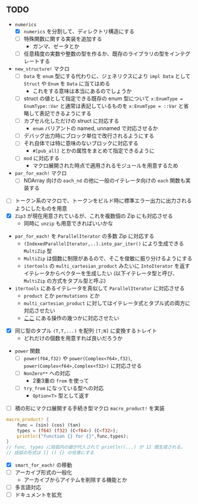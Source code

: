 TODO
---

- `numerics`
	- [x] `numerics` を分割して、ディレクトリ構造にする
	- [ ] 特殊関数に関する実装を追加する
		- ガンマ、ゼータとか
	- [ ] 任意精度の実数や整数の型を作るか、既存のライブラリの型をインテグレートする
- `new_structure!` マクロ
	- [ ] `Data` を `enum` 型にする代わりに、ジェネリクスにより `impl Data` として `Struct` や `Enum` を `Data` に当てはめる
		- これをする意味は本当にあるのでしょうか
	- [ ] struct の値として指定できる既存の enum 型について `x:EnumType = EnumType::Var` と通常は表記しているものを `x:EnumType = ::Var` と省略して表記できるようにする
	- [ ] カプセル化しただけの struct に対応する
		- `enum` バリアントの named, unnamed で対応させるか
	- [ ] デバッグ出力時にブロック単位で改行されるようにする
	- [ ] それ自体では特に意味のないブロックに対応する
		- `#[pub_all]` とかの属性をまとめて指定できるように
	- [ ] `mod` に対応する
		- マクロ展開された時点で適用されるモジュールを用意するため
- `par_for_each!` マクロ
	- [ ] NDArray 向けの `each_nd` の他に一般のイテレータ向けの `each` 関数も実装する
- [ ] トークン系のマクロで、トークンをビルド時に標準エラー出力に出力されるようにしたものを用意
- [x] `Zip3` が現在用意されているが、これを複数個の Zip にも対応させる
	- 同時に `unzip` も用意できればいいかな
- `par_for_each!` を `ParallelIterator` の多数 Zip に対応する
	- `(IndexedParallelIterator,..).into_par_iter()` により生成できる `MultiZip` 型
	- `MultiZip` は個数に制限があるので、そこを俊敏に振り分けるようにする
	- `itertools` の `multi_cartesian_product` みたいに `IntoIterator` を返すイテレータからベクターを生成したい (以下イテレータ型と呼び、 `MultiZip` の方式をタプル型と呼ぶ)
- `itertools` にあるイテレータを真似して `ParallelIterator` に対応させる
	- `product` とか `permutations` とか
	- `multi_cartesian_product` に対してはイテレータ式とタプル式の両方に対応させたい
	- [ここ](https://docs.rs/itertools/0.10.5/itertools/trait.Itertools.html#method.cartesian_product) にある操作の幾つかに対応させたい
- [x] 同じ型のタプル `(T,T,...)` を配列 `[T;N]` に変換するトレイト
	- どれだけの個数を用意すれば良いだろうか
- `power` 関数
	- [ ] `power(f64,f32)` や `power(Complex<f64>,f32)`, `power(Complex<f64>,Complex<f32>)` に対応させる
	- [ ] `NonZero**` への対応
		- 2重3重の `from` を使って
	- [ ] `try_from` になっている型への対応
		- `Option<T>` 型として返す
- [ ] 積の形にマクロ展開する手続き型マクロ `macro_product!` を実装
```rust
macro_product! {
	func = (sin) (cos) (tan)
	types = (f64) (f32) (C<f64>) (C<f32>);
	println!("function {} for {}",func,types);
}
// func, types に括弧内の値が代入されて println!(...) が 12 個生成される。
// 括弧の形式は [] () {} の任意にする
```
- [x] `smart_for_each!` の移動
- [ ] アーカイブ形式の一般化
	- アーカイブからアイテムを削除する機能とか
- [ ] 多言語対応
- [ ] ドキュメントを拡充
